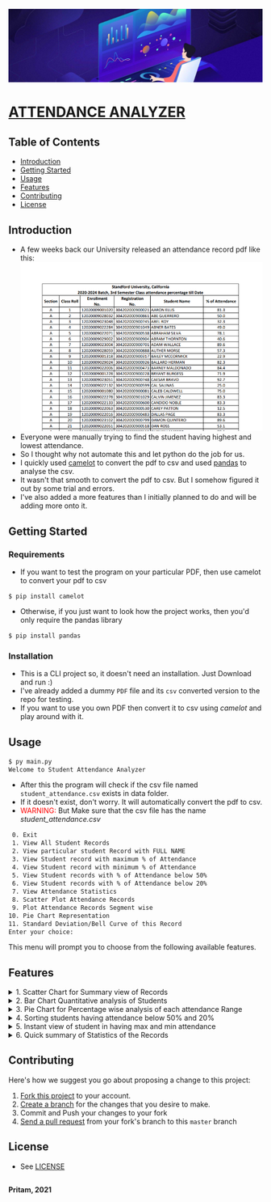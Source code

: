 ![](previews/attendance_visualizer.jpg)

# [ATTENDANCE ANALYZER]()

## Table of Contents

- [Introduction](#introduction)
- [Getting Started](#getting-started)
- [Usage](#usage)
- [Features](#features)
- [Contributing](#contributing)
- [License](#license)


## Introduction


- A few weeks back our University released an attendance record pdf like this:
  ![](previews/pdf_preview.png)
- Everyone were manually trying to find the student having highest and lowest attendance.   
- So I thought why not automate this and let python do the job for us.   
- I quickly used [camelot] to convert the pdf to csv and used [pandas] to analyse the csv. 
- It wasn't that smooth to convert the pdf to csv. But I somehow figured it out by some trial and errors.
- I've also added a more features than I initially planned to do and will be adding more onto it.

## Getting Started

### Requirements
- If you want to test the program on your particular PDF, then use camelot to convert your pdf to csv 
```shell
$ pip install camelot
```
- Otherwise, if you just want to look how the project works, then you'd only require the pandas library
```shell
$ pip install pandas
```
### Installation
- This is a CLI project so, it doesn't need an installation. Just Download and run :)
- I've already added a dummy `PDF` file and its `csv` converted version to the repo for testing.
- If you want to use you own PDF then convert it to csv using _camelot_ and play around with it.

## Usage
```shell
$ py main.py
Welcome to Student Attendance Analyzer
```

- After this the program will check if the csv file named `student_attendance.csv` exists in data folder.  
- If it doesn't exist, don't worry. It will automatically convert the pdf to csv.  
- <span style="color:red"> WARNING: </span>But Make sure that the csv file has the name <i> student_attendance.csv </i>



```shell
 0. Exit
 1. View All Student Records
 2. View particular student Record with FULL NAME
 3. View Student record with maximum % of Attendance
 4. View Student record with minimum % of Attendance
 5. View Student records with % of Attendance below 50%
 6. View Student records with % of Attendance below 20%
 7. View Attendance Statistics
 8. Scatter Plot Attendance Records
 9. Plot Attendance Records Segment wise
10. Pie Chart Representation
11. Standard Deviation/Bell Curve of this Record
Enter your choice:
```
This menu will prompt you to choose from the following available features.
 
## Features

<details>
<summary> 1. Scatter Chart for Summary view of Records </summary>
All Records are grouped with a Coloured which signify the current situation of attendance to simplify 
viewing at a glance.

![](previews/Figure_1.png "Scatter Plot of Student Records")
</details>

<details>
<summary> 2. Bar Chart Quantitative analysis of Students </summary>
You can also Quantitatively visualize how many students fall on each attendance range

![](previews/Figure_3.png "Bar Plot of Student Records")
</details>

<details>
<summary> 3. Pie Chart for Percentage wise analysis of each attendance Range </summary>
If you need get a glance of what percentage of student overall form a particular attendance sector then use the pie chart

![](previews/Figure_2.png "Pie Plot of Student Records")

</details>
<details>
<summary> 4. Sorting students having attendance below 50% and 20% </summary>
This will be helpful to quickly recognize students who are in danger and would need to 
improve their attendance quickly.

```shell
Enter your choice: 5

Students having (% of Attendance <= 50%):
A 2 12020009028032 304202000900861 ABE GUERRERO 50.0
A 3 12020009023048 304202000900745 ABEL ROY 32.3
A 4 12020009022284 304202000901049 ABNER BATES 49.0
:         :             :           :            :
:         :             :           :            :
L 67 12020009001283 304202000900283 WONG VELEZ 39.1
L 70 12020009023112 304202000900809 WYATT HAMMOND 25.0

Enter your choice: 6

Students in danger zone (% of Attendance <= 20%):
A 18 12020009022063 304202000900530 CAREY PATTON 12.5
A 25 12020009022025 304202000900492 EARLY HOOVER 10.4
A 34 12020009022285 304202000901050 GARFIELD GONZALES 10.4
:         :             :           :            :
:         :             :           :            :
L 64 12020009001224 304202000900224 WINFIELD GRIFFIN 7.6
L 66 12020009001122 304202000900122 WM BUCHANAN 17.4
```

</details>
<details>
<summary> 5. Instant view of student in having max and min attendance </summary>

```sh
Enter your choice: 3

Students having maximum % of Attendance: 
F 34 12020009001102 304202000900103 HENERY TANNER 97.9

Enter your choice: 4

Student(s) having minimum % of Attendance: 
K 41 12020009001262 304202000900262 LUIS CHARLES 6.5
```
</details>

<details>
<summary> 6. Quick summary of Statistics of the Records </summary>

```shell
Enter your choice: 7
Minimum % of Attendance is 6.5
Maximum % of Attendance is 97.9
Mean % of Attendance is 67.03
Median % of Attendance is 75.00
Mode % of Attendance is 75.0
Variance of % of Attendance is 497.43
Standard Deviation of % of Attendance is 22.30
```
</details>


## Contributing
Here's how we suggest you go about proposing a change to this project:
1. [Fork this project] to your account.
2. [Create a branch] for the changes that you desire to make.
3. Commit and Push your changes to your fork
4. [Send a pull request] from your fork's branch to this `master` branch

## License
- See [LICENSE]

##
**Pritam, 2021**

<!-- Links -->

[license]: https://github.com/warmachine028/Attendance-Analyzer/blob/main/LICENSE
[camelot]: https://camelot-py.readthedocs.io/en/master/index.html
[pandas]: https://pandas.pydata.org/
[Fork this project]: https://docs.github.com/en/get-started/quickstart/fork-a-repo
[Create a branch]: https://help.github.com/articles/creating-and-deleting-branches-within-your-repository
[Send a pull request]: https://help.github.com/articles/using-pull-requests/
